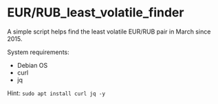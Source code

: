 # EUR/RUB_least_volatile_finder
A simple script helps find the least volatile EUR/RUB pair in March since 2015.

System requirements:
- Debian OS
- curl
- jq

Hint:
`sudo apt install curl jq -y`
